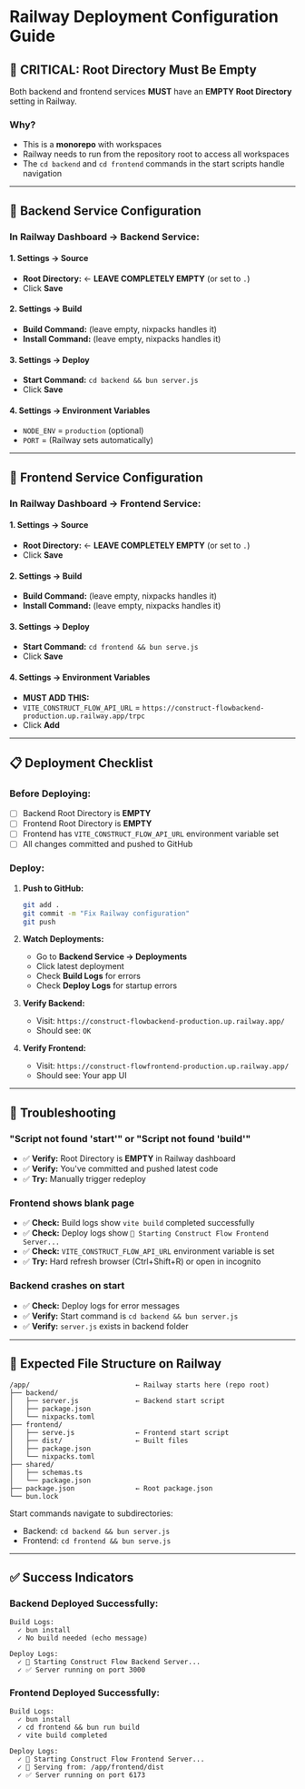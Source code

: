 # Railway Deployment Configuration Guide

## 🚨 **CRITICAL: Root Directory Must Be Empty**

Both backend and frontend services **MUST** have an **EMPTY Root Directory** setting in Railway.

### Why?
- This is a **monorepo** with workspaces
- Railway needs to run from the repository root to access all workspaces
- The `cd backend` and `cd frontend` commands in the start scripts handle navigation

---

## 🔧 **Backend Service Configuration**

### In Railway Dashboard → Backend Service:

#### 1. **Settings → Source**
   - **Root Directory:** ← **LEAVE COMPLETELY EMPTY** (or set to `.`)
   - Click **Save**

#### 2. **Settings → Build**
   - **Build Command:** (leave empty, nixpacks handles it)
   - **Install Command:** (leave empty, nixpacks handles it)

#### 3. **Settings → Deploy**
   - **Start Command:** `cd backend && bun server.js`
   - Click **Save**

#### 4. **Settings → Environment Variables**
   - `NODE_ENV` = `production` (optional)
   - `PORT` = (Railway sets automatically)

---

## 🎨 **Frontend Service Configuration**

### In Railway Dashboard → Frontend Service:

#### 1. **Settings → Source**
   - **Root Directory:** ← **LEAVE COMPLETELY EMPTY** (or set to `.`)
   - Click **Save**

#### 2. **Settings → Build**
   - **Build Command:** (leave empty, nixpacks handles it)
   - **Install Command:** (leave empty, nixpacks handles it)

#### 3. **Settings → Deploy**
   - **Start Command:** `cd frontend && bun serve.js`
   - Click **Save**

#### 4. **Settings → Environment Variables**
   - **MUST ADD THIS:**
   - `VITE_CONSTRUCT_FLOW_API_URL` = `https://construct-flowbackend-production.up.railway.app/trpc`
   - Click **Add**

---

## 📋 **Deployment Checklist**

### Before Deploying:

- [ ] Backend Root Directory is **EMPTY**
- [ ] Frontend Root Directory is **EMPTY**  
- [ ] Frontend has `VITE_CONSTRUCT_FLOW_API_URL` environment variable set
- [ ] All changes committed and pushed to GitHub

### Deploy:

1. **Push to GitHub:**
   ```bash
   git add .
   git commit -m "Fix Railway configuration"
   git push
   ```

2. **Watch Deployments:**
   - Go to **Backend Service → Deployments**
   - Click latest deployment
   - Check **Build Logs** for errors
   - Check **Deploy Logs** for startup errors

3. **Verify Backend:**
   - Visit: `https://construct-flowbackend-production.up.railway.app/`
   - Should see: `OK`

4. **Verify Frontend:**
   - Visit: `https://construct-flowfrontend-production.up.railway.app/`
   - Should see: Your app UI

---

## 🐛 **Troubleshooting**

### "Script not found 'start'" or "Script not found 'build'"
- ✅ **Verify:** Root Directory is **EMPTY** in Railway dashboard
- ✅ **Verify:** You've committed and pushed latest code
- ✅ **Try:** Manually trigger redeploy

### Frontend shows blank page
- ✅ **Check:** Build logs show `vite build` completed successfully
- ✅ **Check:** Deploy logs show `🚀 Starting Construct Flow Frontend Server...`
- ✅ **Check:** `VITE_CONSTRUCT_FLOW_API_URL` environment variable is set
- ✅ **Try:** Hard refresh browser (Ctrl+Shift+R) or open in incognito

### Backend crashes on start
- ✅ **Check:** Deploy logs for error messages
- ✅ **Verify:** Start command is `cd backend && bun server.js`
- ✅ **Verify:** `server.js` exists in backend folder

---

## 📁 **Expected File Structure on Railway**

```
/app/                          ← Railway starts here (repo root)
├── backend/
│   ├── server.js              ← Backend start script
│   ├── package.json
│   └── nixpacks.toml
├── frontend/
│   ├── serve.js               ← Frontend start script  
│   ├── dist/                  ← Built files
│   ├── package.json
│   └── nixpacks.toml
├── shared/
│   ├── schemas.ts
│   └── package.json
├── package.json               ← Root package.json
└── bun.lock
```

Start commands navigate to subdirectories:
- Backend: `cd backend && bun server.js`
- Frontend: `cd frontend && bun serve.js`

---

## ✅ **Success Indicators**

### Backend Deployed Successfully:
```
Build Logs:
  ✓ bun install
  ✓ No build needed (echo message)

Deploy Logs:
  ✓ 🚀 Starting Construct Flow Backend Server...
  ✓ ✅ Server running on port 3000
```

### Frontend Deployed Successfully:
```
Build Logs:
  ✓ bun install
  ✓ cd frontend && bun run build
  ✓ vite build completed

Deploy Logs:
  ✓ 🚀 Starting Construct Flow Frontend Server...
  ✓ 📁 Serving from: /app/frontend/dist
  ✓ ✅ Server running on port 6173
```

